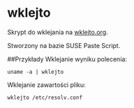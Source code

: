 # wklejto
Skrypt do wklejania na [wklejto.org](http://wklejto.org).

Stworzony na bazie SUSE Paste Script.

##Przykłady
Wklejanie wyniku polecenia:

	uname -a | wklejto

Wklejanie zawartości pliku:

	wklejto /etc/resolv.conf


